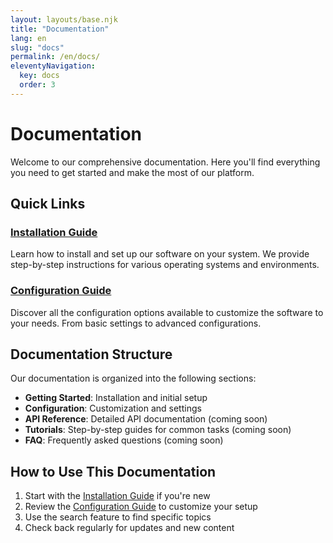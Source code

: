 ```yaml
---
layout: layouts/base.njk
title: "Documentation"
lang: en
slug: "docs"
permalink: /en/docs/
eleventyNavigation:
  key: docs
  order: 3
---
```


# Documentation

Welcome to our comprehensive documentation. Here you'll find everything you need to get started and make the most of our platform.

## Quick Links

### [Installation Guide](/en/docs/installation/)
Learn how to install and set up our software on your system. We provide step-by-step instructions for various operating systems and environments.

### [Configuration Guide](/en/docs/configuration/)
Discover all the configuration options available to customize the software to your needs. From basic settings to advanced configurations.

## Documentation Structure

Our documentation is organized into the following sections:

- **Getting Started**: Installation and initial setup
- **Configuration**: Customization and settings
- **API Reference**: Detailed API documentation (coming soon)
- **Tutorials**: Step-by-step guides for common tasks (coming soon)
- **FAQ**: Frequently asked questions (coming soon)

## How to Use This Documentation

1. Start with the [Installation Guide](/en/docs/installation/) if you're new
2. Review the [Configuration Guide](/en/docs/configuration/) to customize your setup
3. Use the search feature to find specific topics
4. Check back regularly for updates and new content